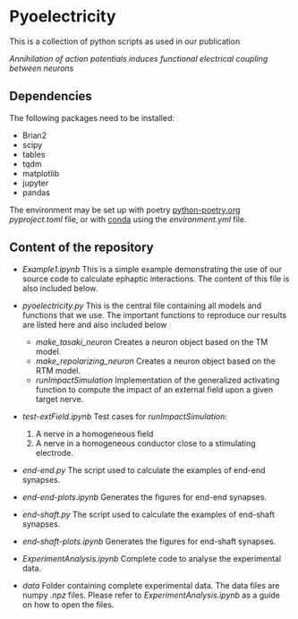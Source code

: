# Pyoelectricity

This is a collection of python scripts as used in our publication

_Annihilation of action potentials induces functional electrical coupling between neurons_

## Dependencies
The following packages need to be installed:
* Brian2
* scipy
* tables
* tqdm
* matplotlib
* jupyter
* pandas

The environment may be set up with poetry 
[python-poetry.org](python-poetry.org)
_pyproject.toml_ file, or with 
[conda](anaconda.com) using the _environment.yml_ file.

## Content of the repository
- _Example1.ipynb_ This is a simple example demonstrating the use of our source code to calculate ephaptic interactions. The content of this file is also included below.

- _pyoelectricity.py_ This is the central file containing all models and functions that we use. The important functions to reproduce our results are listed here and also included below
  - _make\_tasaki\_neuron_ Creates a neuron object based on the TM model.
  - _make\_repolarizing\_neuron_ Creates a neuron object based on the RTM model.
  - _runImpactSimulation_ Implementation of the generalized activating function to compute the impact of an external field upon a given target nerve. 

- _test-extField.ipynb_ Test cases for _runImpactSimulation_: 
    1. A nerve in a homogeneous field
    2. A nerve in a homogeneous conductor close to a stimulating electrode.
- _end-end.py_ The script used to calculate the examples of end-end synapses.
- _end-end-plots.ipynb_ Generates the figures for end-end synapses.
- _end-shaft.py_ The script used to calculate the examples of end-shaft synapses.
- _end-shaft-plots.ipynb_ Generates the figures for end-shaft synapses.
- _ExperimentAnalysis.ipynb_ Complete code to analyse the experimental data.
- _data_ Folder containing complete experimental data.
   The data files are numpy _.npz_ files.
   Please refer to _ExperimentAnalysis.ipynb_ as a guide on how to open the files.


